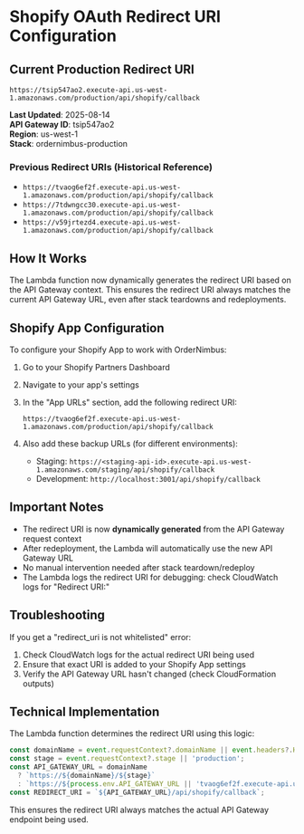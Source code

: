 # Shopify OAuth Redirect URI Configuration

## Current Production Redirect URI
```
https://tsip547ao2.execute-api.us-west-1.amazonaws.com/production/api/shopify/callback
```

**Last Updated**: 2025-08-14  
**API Gateway ID**: tsip547ao2  
**Region**: us-west-1  
**Stack**: ordernimbus-production

### Previous Redirect URIs (Historical Reference)
- `https://tvaog6ef2f.execute-api.us-west-1.amazonaws.com/production/api/shopify/callback`
- `https://7tdwngcc30.execute-api.us-west-1.amazonaws.com/production/api/shopify/callback`
- `https://v59jrtezd4.execute-api.us-west-1.amazonaws.com/production/api/shopify/callback`

## How It Works
The Lambda function now dynamically generates the redirect URI based on the API Gateway context. This ensures the redirect URI always matches the current API Gateway URL, even after stack teardowns and redeployments.

## Shopify App Configuration
To configure your Shopify App to work with OrderNimbus:

1. Go to your Shopify Partners Dashboard
2. Navigate to your app's settings
3. In the "App URLs" section, add the following redirect URI:
   ```
   https://tvaog6ef2f.execute-api.us-west-1.amazonaws.com/production/api/shopify/callback
   ```

4. Also add these backup URLs (for different environments):
   - Staging: `https://<staging-api-id>.execute-api.us-west-1.amazonaws.com/staging/api/shopify/callback`
   - Development: `http://localhost:3001/api/shopify/callback`

## Important Notes
- The redirect URI is now **dynamically generated** from the API Gateway request context
- After redeployment, the Lambda will automatically use the new API Gateway URL
- No manual intervention needed after stack teardown/redeploy
- The Lambda logs the redirect URI for debugging: check CloudWatch logs for "Redirect URI:"

## Troubleshooting
If you get a "redirect_uri is not whitelisted" error:
1. Check CloudWatch logs for the actual redirect URI being used
2. Ensure that exact URI is added to your Shopify App settings
3. Verify the API Gateway URL hasn't changed (check CloudFormation outputs)

## Technical Implementation
The Lambda function determines the redirect URI using this logic:
```javascript
const domainName = event.requestContext?.domainName || event.headers?.Host;
const stage = event.requestContext?.stage || 'production';
const API_GATEWAY_URL = domainName 
  ? `https://${domainName}/${stage}`
  : `https://${process.env.API_GATEWAY_URL || 'tvaog6ef2f.execute-api.us-west-1.amazonaws.com/production'}`;
const REDIRECT_URI = `${API_GATEWAY_URL}/api/shopify/callback`;
```

This ensures the redirect URI always matches the actual API Gateway endpoint being used.